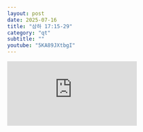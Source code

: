 ```yaml
---
layout: post
date: 2025-07-16
title: "삼하 17:15-29"
category: "qt"
subtitle: ""
youtube: "5KA89JXtbgI"
---
```


<div class="youtube margin-large">
    <iframe src="https://www.youtube.com/embed/5KA89JXtbgI" title="YouTube video player" frameborder="0" allow="accelerometer; autoplay; clipboard-write; encrypted-media; gyroscope; picture-in-picture; web-share" allowfullscreen></iframe>
</div>

